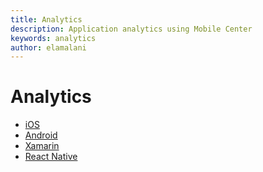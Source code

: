 ```yaml
---
title: Analytics
description: Application analytics using Mobile Center
keywords: analytics
author: elamalani
---
```


# Analytics

* [iOS](ios.md)
* [Android](android.md)
* [Xamarin](xamarin.md)
* [React Native](react-native.md)
